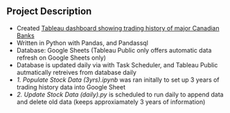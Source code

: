 ## Project Description

   - Created [Tableau dashboard showing trading history of major Canadian Banks](https://public.tableau.com/views/StockTradingHistoryofMajorCanadianBanks/Dashboard1?:language=en-GB&publish=yes&:display_count=n&:origin=viz_share_link)
   - Written in Python with Pandas, and Pandassql 
   - Database: Google Sheets (Tableau Public only offers automatic data refresh on Google Sheets only)
   - Database is updated daily via with Task Scheduler, and Tableau Public autmatically retreives from database daily  
   - *1. Populate Stock Data (3yrs).ipynb* was ran initally to set up 3 years of trading history data into Google Sheet
   - *2. Update Stock Data (daily).py* is scheduled to run daily to append data and delete old data (keeps approxiamately 3 years of information)
